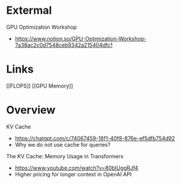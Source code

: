 
# Extermal

GPU Optimization Workshop
- https://www.notion.so/GPU-Optimization-Workshop-7a38ac2c0d7548ceb9342a215404dfc1

# Links

[[FLOPS]]
[[GPU Memory]]

# Overview

KV Cache
- https://chatgpt.com/c/74067459-18f1-40f8-876e-ef5dfb754d92
- Why we do not use cache for queries?

The KV Cache: Memory Usage in Transformers
- https://www.youtube.com/watch?v=80bIUggRJf4
- Higher pricing for longer context in OpenAI API